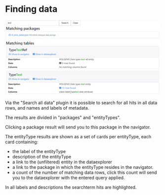 # Finding data

![Searchall_screen](../images/searchall/searchAll.png?raw=true, "searchall/screen")

Via the "Search all data" plugin it is possible to search for all hits in all data rows, and names and labels of metadata.

The results are divided in "packages" and "entityTypes".

Clicking a package result will send you to this package in the navigator.

The entityType results are shown as a set of cards per entityType, each card containing:
 - the label of the entityType
 - description of the entityType
 - a link to the (unfiltered) entity in the dataexplorer 
 - a link to the package in which the entityType resides in the navigator.
 - a count of the number of matching data rows, click this count will send you to the dataexplorer with the entered query applied.
 
In all labels and descriptions the searchterm hits are highlighted.

